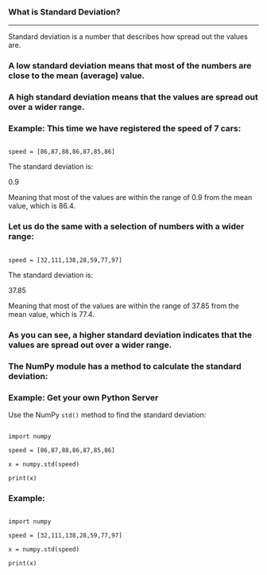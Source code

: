 ### What is Standard Deviation?

---

Standard deviation is a number that describes how spread out the values are.

### A low standard deviation means that most of the numbers are close to the mean (average) value.

### A high standard deviation means that the values are spread out over a wider range.

### Example: This time we have registered the speed of 7 cars:

```

speed = [86,87,88,86,87,85,86]

```

The standard deviation is:

0.9

Meaning that most of the values are within the range of 0.9 from the mean value, which is 86.4.

### Let us do the same with a selection of numbers with a wider range:

```

speed = [32,111,138,28,59,77,97]

```

The standard deviation is:

37.85

Meaning that most of the values are within the range of 37.85 from the mean value, which is 77.4.

### As you can see, a higher standard deviation indicates that the values are spread out over a wider range.

### The NumPy module has a method to calculate the standard deviation:

### Example: Get your own Python Server

Use the NumPy `std()` method to find the standard deviation:

```

import numpy

speed = [86,87,88,86,87,85,86]

x = numpy.std(speed)

print(x)

```

### Example:

```

import numpy

speed = [32,111,138,28,59,77,97]

x = numpy.std(speed)

print(x)

```
